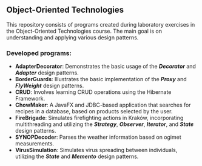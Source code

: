 ## Object-Oriented Technologies

This repository consists of programs created during laboratory exercises in the Object-Oriented Technologies course. The main goal is on understanding and applying various design patterns.

### Developed programs:

- **AdapterDecorator**: Demonstrates the basic usage of the **_Decorator_** and **_Adapter_** design patterns.
- **BorderGuards**: Illustrates the basic implementation of the **_Proxy_** and **_FlyWeight_** design patterns.
- **CRUD**: Involves learning CRUD operations using the Hibernate Framework.
- **ChowMaker**: A JavaFX and JDBC-based application that searches for recipes in a database, based on products selected by the user.
- **FireBrigade**: Simulates firefighting actions in Kraków, incorporating multithreading and utilizing the **_Strategy_**, **_Observer_**, **_Iterator_**, and **_State_** design patterns.
- **SYNOPDecoder**: Parses the weather information based on ogimet measurements.
- **VirusSimulation**: Simulates virus spreading between individuals, utilizing the **_State_** and **_Memento_** design patterns.

